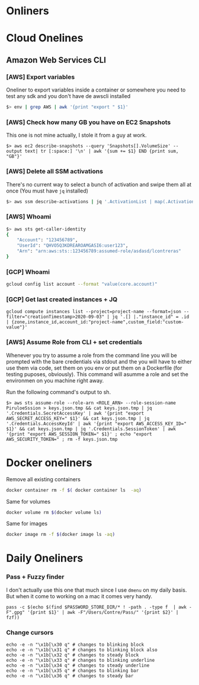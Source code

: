 # Onliners

# Cloud Onelines

## Amazon Web Services CLI

### [AWS] Export variables

Oneliner to export variables inside a container or somewhere you need to test any sdk and you don't have de awscli installed

```bash
$> env | grep AWS | awk '{print "export " $1}'
```

### [AWS] Check how many GB you have on EC2 Snapshots

This one is not mine actually, I stole it from a guy at work.

```shell
$> aws ec2 describe-snapshots --query 'Snapshots[].VolumeSize' --output text| tr [:space:] '\n' | awk '{sum += $1} END {print sum, "GB"}'
```

### [AWS] Delete all SSM activations

There's no current way to select a bunch of activation and swipe them all at once (You must have `jq` installed)

```bash
$> aws ssm describe-activations | jq '.ActivationList | map(.ActivationId) | .[]' | awk '{print "aws ssm delete-activation --activation-id " $1}'
```

### [AWS] Whoami

```bash
$> aws sts get-caller-identity
{
    "Account": "123456789",
    "UserId": "QHVO5Q3KDREAROAMGASI6:user123",
    "Arn": "arn:aws:sts::123456789:assumed-role/asdasd/lcontreras"
}
```

### [GCP]  Whoami

```bash
gcloud config list account --format "value(core.account)"
```

### [GCP] Get last created instances + JQ

```shell
gcloud compute instances list --project=project-name --format=json --filter="creationTimestamp>2020-09-03" | jq '.[] |."instance_id" = .id | {zone,instance_id,account_id:"project-name",custom_field:"custom-value"}'
```

### [AWS] Assume Role from CLI + set credentials

Whenever you try to assume a role from the command line you will be prompted with the bare credentials via stdout and the you will have to either use them via code, set them on you env or put them on a Dockerfile (for testing puposes, obviously). This command will asumme a role and set the environmen on you machine right away.

Run the following command's output to sh.

```shell
$> aws sts assume-role --role-arn <ROLE_ARN> --role-session-name PiruloeSssion > keys.json.tmp && cat keys.json.tmp | jq '.Credentials.SecretAccessKey' | awk '{print "export AWS_SECRET_ACCESS_KEY=" $1}' && cat keys.json.tmp | jq '.Credentials.AccessKeyId' | awk '{print "export AWS_ACCESS_KEY_ID=" $1}' && cat keys.json.tmp | jq '.Credentials.SessionToken' | awk '{print "export AWS_SESSION_TOKEN=" $1}' ; echo "export AWS_SECURITY_TOKEN=" ; rm -f keys.json.tmp
```

# Docker oneliners

Remove all existing containers

```bash
docker container rm -f $( docker container ls  -aq)
```

Same for volumes 

```bash
docker volume rm $(docker volume ls)
```

Same for images

```bash
docker image rm -f $(docker image ls -aq)
```

# Daily Oneliners

### Pass + Fuzzy finder

I don't actually use this one that much since I use `dmenu` on my daily basis. But when it come to working on a mac it comes very handy.

```shell
pass -c $(echo $(find $PASSWORD_STORE_DIR/* ! -path . -type f  | awk -F".gpg" '{print $1}' | awk -F"/Users/Contre/Pass/" '{print $2}' | fzf))
```

### Change cursors

```shell
echo -e -n "\x1b[\x30 q" # changes to blinking block
echo -e -n "\x1b[\x31 q" # changes to blinking block also
echo -e -n "\x1b[\x32 q" # changes to steady block
echo -e -n "\x1b[\x33 q" # changes to blinking underline
echo -e -n "\x1b[\x34 q" # changes to steady underline
echo -e -n "\x1b[\x35 q" # changes to blinking bar
echo -e -n "\x1b[\x36 q" # changes to steady bar
```

